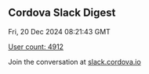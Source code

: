 ## Cordova Slack Digest
Fri, 20 Dec 2024 08:21:43 GMT

[User count: 4912](https://cordova.slack.com/)


Join the conversation at [slack.cordova.io](http://slack.cordova.io/)
